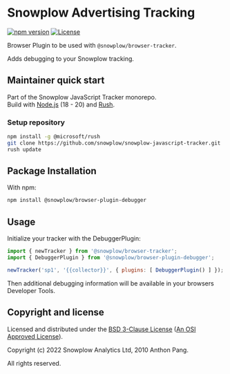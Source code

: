 # Snowplow Advertising Tracking

[![npm version][npm-image]][npm-url]
[![License][license-image]](LICENSE)

Browser Plugin to be used with `@snowplow/browser-tracker`.

Adds debugging to your Snowplow tracking.

## Maintainer quick start

Part of the Snowplow JavaScript Tracker monorepo.  
Build with [Node.js](https://nodejs.org/en/) (18 - 20) and [Rush](https://rushjs.io/).

### Setup repository

```bash
npm install -g @microsoft/rush 
git clone https://github.com/snowplow/snowplow-javascript-tracker.git
rush update
```

## Package Installation

With npm:

```bash
npm install @snowplow/browser-plugin-debugger
```

## Usage

Initialize your tracker with the DebuggerPlugin:

```js
import { newTracker } from '@snowplow/browser-tracker';
import { DebuggerPlugin } from '@snowplow/browser-plugin-debugger';

newTracker('sp1', '{{collector}}', { plugins: [ DebuggerPlugin() ] }); // Also stores reference at module level
```

Then additional debugging information will be available in your browsers Developer Tools.

## Copyright and license

Licensed and distributed under the [BSD 3-Clause License](LICENSE) ([An OSI Approved License][osi]).

Copyright (c) 2022 Snowplow Analytics Ltd, 2010 Anthon Pang.

All rights reserved.

[npm-url]: https://www.npmjs.com/package/@snowplow/browser-plugin-ad-tracking
[npm-image]: https://img.shields.io/npm/v/@snowplow/browser-plugin-ad-tracking
[docs]: https://docs.snowplowanalytics.com/docs/collecting-data/collecting-from-own-applications/javascript-tracker/
[osi]: https://opensource.org/licenses/BSD-3-Clause
[license-image]: https://img.shields.io/npm/l/@snowplow/browser-plugin-ad-tracking
